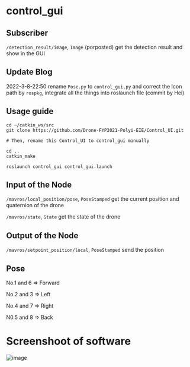 # control_gui

## Subscriber
`/detection_result/image`, `Image` (porposted) get the detection result and show in the GUI

## Update Blog
2022-3-8-22:50 rename `Pose.py` to `control_gui.py` and correct the Icon path by `rospkg`, integrate all the things into roslaunch file (commit by Hei)


## Usage guide
```
cd ~/catkin_ws/src
git clone https://github.com/Drone-FYP2021-PolyU-EIE/Control_UI.git

# Then, rename this Control_UI to control_gui manually

cd ..
catkin_make

roslaunch control_gui control_gui.launch
```

## Input of the Node
`/mavros/local_position/pose`, `PoseStamped` get the current position and quaternion of the drone

`/mavros/state`, `State` get the state of the drone


## Output of the Node
`/mavros/setpoint_position/local`, `PoseStamped` send the position

## Pose 
No.1 and 6 => Forward

No.2 and 3 => Left

No.4 and 7 => Right

N0.5 and 8 => Back

# Screenshoot  of software
![image](https://user-images.githubusercontent.com/45313904/158187685-b1cfafb2-2401-44ad-8cc2-d048d4d3b83a.png)

